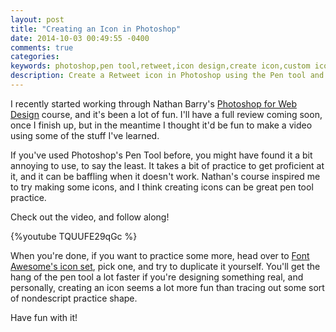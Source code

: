 ```yaml
---
layout: post
title: "Creating an Icon in Photoshop"
date: 2014-10-03 00:49:55 -0400
comments: true
categories:
keywords: photoshop,pen tool,retweet,icon design,create icon,custom icon
description: Create a Retweet icon in Photoshop using the Pen tool and some built-in shapes.
---
```


I recently started working through Nathan Barry's [Photoshop for Web Design](http://nathanbarry.com/photoshop) course, and it's been a lot of fun. I'll have a full review coming soon, once I finish up, but in the meantime I thought it'd be fun to make a video using some of the stuff I've learned.

If you've used Photoshop's Pen Tool before, you might have found it a bit annoying to use, to say the least. It takes a bit of practice to get proficient at it, and it can be baffling when it doesn't work. Nathan's course inspired me to try making some icons, and I think creating icons can be great pen tool practice.

Check out the video, and follow along!

{%youtube TQUUFE29qGc %}

When you're done, if you want to practice some more, head over to [Font Awesome's icon set](http://fortawesome.github.io/Font-Awesome/icons/), pick one, and try to duplicate it yourself. You'll get the hang of the pen tool a lot faster if you're designing something real, and personally, creating an icon seems a lot more fun than tracing out some sort of nondescript practice shape.

Have fun with it!
